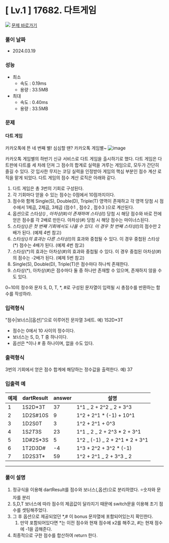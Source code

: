 # [ Lv.1 ] 17682. 다트게임

<img src="https://img.shields.io/badge/JavaScript-orange?style=flat&logo=javascript&logoColor=auto"/> [문제 바로가기](https://school.programmers.co.kr/learn/courses/30/lessons/17682)

### 풀이 날짜

- 2024.03.19

### 성능

- 최소
  - 속도 : 0.19ms
  - 용량 : 33.5MB
- 최대
  - 속도 : 0.40ms
  - 용량 : 33.5MB

### 문제

#### 다트 게임

카카오톡에 뜬 네 번째 별! 심심할 땐? 카카오톡 게임별~
![image](http://t1.kakaocdn.net/welcome2018/gamestar.png)

카카오톡 게임별의 하반기 신규 서비스로 다트 게임을 출시하기로 했다. 다트 게임은 다트판에 다트를 세 차례 던져 그 점수의 합계로 실력을 겨루는 게임으로, 모두가 간단히 즐길 수 있다.
갓 입사한 무지는 코딩 실력을 인정받아 게임의 핵심 부분인 점수 계산 로직을 맡게 되었다. 다트 게임의 점수 계산 로직은 아래와 같다.

1. 다트 게임은 총 3번의 기회로 구성된다.
2. 각 기회마다 얻을 수 있는 점수는 0점에서 10점까지이다.
3. 점수와 함께 Single(S), Double(D), Triple(T) 영역이 존재하고 각 영역 당첨 시 점수에서 1제곱, 2제곱, 3제곱 (점수1 , 점수2 , 점수3 )으로 계산된다.
4. 옵션으로 스타상(_) , 아차상(#)이 존재하며 스타상(_) 당첨 시 해당 점수와 바로 전에 얻은 점수를 각 2배로 만든다. 아차상(#) 당첨 시 해당 점수는 마이너스된다.
5. 스타상(_)은 첫 번째 기회에서도 나올 수 있다. 이 경우 첫 번째 스타상(_)의 점수만 2배가 된다. (예제 4번 참고)
6. 스타상(_)의 효과는 다른 스타상(_)의 효과와 중첩될 수 있다. 이 경우 중첩된 스타상(\*) 점수는 4배가 된다. (예제 4번 참고)
7. 스타상(\*)의 효과는 아차상(#)의 효과와 중첩될 수 있다. 이 경우 중첩된 아차상(#)의 점수는 -2배가 된다. (예제 5번 참고)
8. Single(S), Double(D), Triple(T)은 점수마다 하나씩 존재한다.
9. 스타상(\*), 아차상(#)은 점수마다 둘 중 하나만 존재할 수 있으며, 존재하지 않을 수도 있다.

0~10의 정수와 문자 S, D, T, \*, #로 구성된 문자열이 입력될 시 총점수를 반환하는 함수를 작성하라.

### 입력형식

"점수|보너스|[옵션]"으로 이루어진 문자열 3세트.
예) 1S2D\*3T

- 점수는 0에서 10 사이의 정수이다.
- 보너스는 S, D, T 중 하나이다.
- 옵선은 \*이나 # 중 하나이며, 없을 수도 있다.

### 출력형식

3번의 기회에서 얻은 점수 합계에 해당하는 정수값을 출력한다.
예) 37

### 입출력 예

| 예제 | dartResult | answer | 설명                            |
| ---- | ---------- | ------ | ------------------------------- |
| 1    | 1S2D\*3T   | 37     | 1^1 _ 2 + 2^2 _ 2 + 3^3         |
| 2    | 1D2S#10S   | 9      | 1^2 + 2^1 \* (-1) + 10^1        |
| 3    | 1D2S0T     | 3      | 1^2 + 2^1 + 0^3                 |
| 4    | 1S*2T*3S   | 23     | 1^1 _ 2 _ 2 + 2^3 \* 2 + 3^1    |
| 5    | 1D#2S\*3S  | 5      | 1^2 _ (-1) _ 2 + 2^1 \* 2 + 3^1 |
| 6    | 1T2D3D#    | -4     | 1^3 + 2^2 + 3^2 \* (-1)         |
| 7    | 1D2S3T\*   | 59     | 1^2 + 2^1 _ 2 + 3^3 _ 2         |

---

### 풀이 설명

1. 정규식을 이용해 dartResult를 점수와 보너스(,옵션)으로 분리하였다. ⭐숫자와 문자를 분리
2. S,D,T 보너스에 따라 점수의 제곱값이 달라지기 때문에 switch문을 이용해 초기 점수를 셋팅해주었다.
3. 그 후 옵션으로 제공되었던 \*,# 이 bonus 문자열에 포함되어있는지 확인한다.
   1. 만약 포함되어있다면 \*는 이전 점수와 현재 점수에 x2를 해주고, #는 현재 점수에 -1을 곱해준다.
4. 최종적으로 구한 점수를 합산하여 return 한다.

